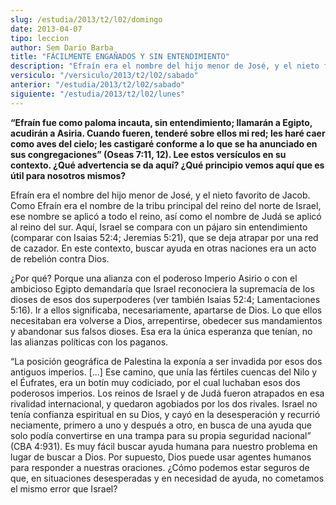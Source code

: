 ```yaml
---
slug: /estudia/2013/t2/l02/domingo
date: 2013-04-07
tipo: leccion
author: Sem Dario Barba
title: "FÁCILMENTE ENGAÑADOS Y SIN ENTENDIMIENTO"
description: "Efraín era el nombre del hijo menor de José, y el nieto favorito de Jacob. Como  Efraín era el nombre de la tribu principal del reino del norte de Israel, ese  nombre se aplicó a todo el reino, así como el nombre de Judá se aplicó al reino  del sur. Aquí, Israel se compara con..."
versiculo: "/versiculo/2013/t2/l02/sabado"
anterior: "/estudia/2013/t2/l02/sabado"
siguiente: "/estudia/2013/t2/l02/lunes"
---
```


**“Efraín fue como paloma incauta, sin entendimiento; llamarán a Egipto, acudirán a Asiria. Cuando fueren, tenderé sobre ellos mi red; les haré caer como aves del cielo; les castigaré conforme a lo que se ha anunciado en sus congregaciones” (Oseas 7:11, 12). Lee estos versículos en su contexto. ¿Qué advertencia se da aquí? ¿Qué principio vemos aquí que es útil para nosotros mismos?**

Efraín era el nombre del hijo menor de José, y el nieto favorito de Jacob. Como Efraín era el nombre de la tribu principal del reino del norte de Israel, ese nombre se aplicó a todo el reino, así como el nombre de Judá se aplicó al reino del sur. Aquí, Israel se compara con un pájaro sin entendimiento (comparar con Isaias 52:4; Jeremias 5:21), que se deja atrapar por una red de cazador. En este contexto, buscar ayuda en otras naciones era un acto de rebelión contra Dios.

¿Por qué? Porque una alianza con el poderoso Imperio Asirio o con el ambicioso Egipto demandaría que Israel reconociera la supremacía de los dioses de esos dos superpoderes (ver también Isaias 52:4; Lamentaciones 5:16). Ir a ellos significaba, necesariamente, apartarse de Dios. Lo que ellos necesitaban era volverse a Dios, arrepentirse, obedecer sus mandamientos y abandonar sus falsos dioses. Esa era la única esperanza que tenían, no las alianzas políticas con los paganos.

“La posición geográfica de Palestina la exponía a ser invadida por esos dos antiguos imperios. [...] Ese camino, que unía las fértiles cuencas del Nilo y el Éufrates, era un botín muy codiciado, por el cual luchaban esos dos poderosos imperios. Los reinos de Israel y de Judá fueron atrapados en esa rivalidad internacional, y quedaron agobiados por los dos rivales. Israel no tenía confianza espiritual en su Dios, y cayó en la desesperación y recurrió neciamente, primero a uno y después a otro, en busca de una ayuda que solo podía convertirse en una trampa para su propia seguridad nacional” (CBA 4:931). Es muy fácil buscar ayuda humana para nuestro problema en lugar de buscar a Dios. Por supuesto, Dios puede usar agentes humanos para responder a nuestras oraciones. ¿Cómo podemos estar seguros de que, en situaciones desesperadas y en necesidad de ayuda, no cometamos el mismo error que Israel?
